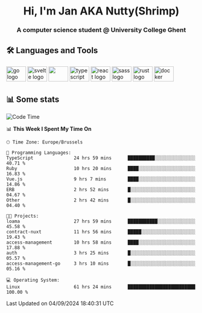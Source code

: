 <h1 align="center">Hi, I'm Jan AKA Nutty(Shrimp)</h1>
<h3 align="center">A computer science student @ University College Ghent</h3>

<h2 align="left">🛠️ Languages and Tools</h2>

###

<div align="left">
  <img src="https://cdn.jsdelivr.net/gh/devicons/devicon/icons/go/go-original.svg" height="40" width="52" alt="go logo"  />
  <img src="https://cdn.jsdelivr.net/gh/devicons/devicon@latest/icons/svelte/svelte-original.svg"  height="40" width="52" alt="svelte logo" />
  <img src="https://cdn.jsdelivr.net/gh/devicons/devicon@latest/icons/tailwindcss/tailwindcss-original.svg" height="40" width="52" />
  <img src="https://cdn.jsdelivr.net/gh/devicons/devicon/icons/typescript/typescript-original.svg" height="40" width="52" alt="typescript logo"  />
  <img src="https://cdn.jsdelivr.net/gh/devicons/devicon/icons/react/react-original.svg" height="40" width="52" alt="react logo"  />
  <img src="https://cdn.jsdelivr.net/gh/devicons/devicon/icons/sass/sass-original.svg" height="40" width="52" alt="sass logo"  />
  <img src="https://cdn.jsdelivr.net/gh/devicons/devicon@latest/icons/rust/rust-original.svg" height="40" width="52" alt="rust logo" />
  <img src="https://cdn.jsdelivr.net/gh/devicons/devicon/icons/docker/docker-original.svg" height="40" width="52" alt="docker logo"  />
</div>

<h2>📊 Some stats</h2>

<!--START_SECTION:waka-->
![Code Time](http://img.shields.io/badge/Code%20Time-4%2C991%20hrs%2038%20mins-blue)

📊 **This Week I Spent My Time On** 

```text
🕑︎ Time Zone: Europe/Brussels

💬 Programming Languages: 
TypeScript               24 hrs 59 mins      ██████████░░░░░░░░░░░░░░░   40.71 % 
Ruby                     10 hrs 20 mins      ████░░░░░░░░░░░░░░░░░░░░░   16.83 % 
Vue.js                   9 hrs 7 mins        ████░░░░░░░░░░░░░░░░░░░░░   14.86 % 
ERB                      2 hrs 52 mins       █░░░░░░░░░░░░░░░░░░░░░░░░   04.67 % 
Other                    2 hrs 42 mins       █░░░░░░░░░░░░░░░░░░░░░░░░   04.40 % 

🐱‍💻 Projects: 
loama                    27 hrs 59 mins      ███████████░░░░░░░░░░░░░░   45.58 % 
contract-nuxt            11 hrs 56 mins      █████░░░░░░░░░░░░░░░░░░░░   19.43 % 
access-management        10 hrs 58 mins      ████░░░░░░░░░░░░░░░░░░░░░   17.88 % 
auth                     3 hrs 25 mins       █░░░░░░░░░░░░░░░░░░░░░░░░   05.57 % 
access-management-go     3 hrs 10 mins       █░░░░░░░░░░░░░░░░░░░░░░░░   05.16 % 

💻 Operating System: 
Linux                    61 hrs 24 mins      █████████████████████████   100.00 % 
```


 Last Updated on 04/09/2024 18:40:31 UTC
<!--END_SECTION:waka-->

